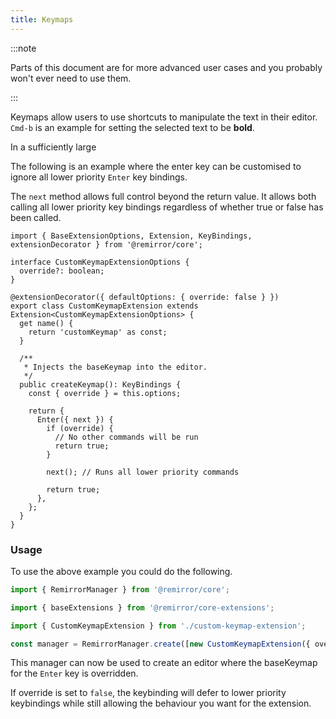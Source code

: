 ```yaml
---
title: Keymaps
---
```


:::note

Parts of this document are for more advanced user cases and you probably won't ever need to use them.

:::

Keymaps allow users to use shortcuts to manipulate the text in their editor. `Cmd-b` is an example for setting the selected text to be **bold**.

In a sufficiently large

The following is an example where the enter key can be customised to ignore all lower priority `Enter` key bindings.

The `next` method allows full control beyond the return value. It allows both calling all lower priority key bindings regardless of whether true or false has been called.

```tsx
import { BaseExtensionOptions, Extension, KeyBindings, extensionDecorator } from '@remirror/core';

interface CustomKeymapExtensionOptions {
  override?: boolean;
}

@extensionDecorator({ defaultOptions: { override: false } })
export class CustomKeymapExtension extends Extension<CustomKeymapExtensionOptions> {
  get name() {
    return 'customKeymap' as const;
  }

  /**
   * Injects the baseKeymap into the editor.
   */
  public createKeymap(): KeyBindings {
    const { override } = this.options;

    return {
      Enter({ next }) {
        if (override) {
          // No other commands will be run
          return true;
        }

        next(); // Runs all lower priority commands

        return true;
      },
    };
  }
}
```

### Usage

To use the above example you could do the following.

```ts
import { RemirrorManager } from '@remirror/core';

import { baseExtensions } from '@remirror/core-extensions';

import { CustomKeymapExtension } from './custom-keymap-extension';

const manager = RemirrorManager.create([new CustomKeymapExtension({ override: true })]);
```

This manager can now be used to create an editor where the baseKeymap for the `Enter` key is overridden.

If override is set to `false`, the keybinding will defer to lower priority keybindings while still allowing the behaviour you want for the extension.
